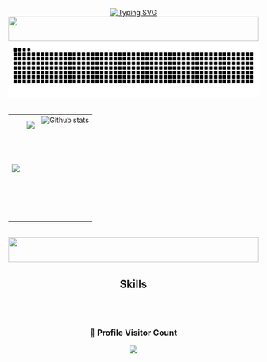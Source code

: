<div align="center" style="text-align: center;">
  <a href="https://git.io/typing-svg">
    <img  height="90" src="https://readme-typing-svg.herokuapp.com/?center=true&vCenter=true&color=2368c8&lines=Olá,+eu+sou+o+Guilherme+Alves;Dev+Front-End+💻;Seja+bem-vindo+ao+meu+Github+:)" alt="Typing SVG">
  </a>
</div>

<img width="100%" height="50" src="https://i.imgur.com/pcskAF9.png" />

<div align="center">
<picture>
  <source media="(prefers-color-scheme: dark)" srcset="https://raw.githubusercontent.com/guilhermeaalves/guilhermeaalves/output/github-contribution-grid-snake-dark.svg">
  <source media="(prefers-color-scheme: light)" srcset="https://raw.githubusercontent.com/guilhermeaalves/guilhermeaalves/output/github-contribution-grid-snake.svg">
  <img alt="github-snake" src="https://raw.githubusercontent.com/guilhermeaalves/guilhermeaalves/output/github-contribution-grid-snake.svg">
</picture>
</div>

<br>

<table>
  <tr>
    <td>
       
  <a href="#">
      <img align="center" height="220" src="https://github-readme-stats.vercel.app/api?username=guilhermeaalves&show_icons=true&theme=transparent">
    </a>
   


  </td>
    <td>

<a href="#">
      <img align="left" height="190" src="https://github-readme-stats.vercel.app/api/top-langs/?username=guilhermeaalves&layout=compact&theme=transparent">
    </a>

  </td>
    <td>
      
  <a href="#">
      <img align="left"  height="210" src="https://github-readme-streak-stats.herokuapp.com/?user=guilhermeaalves&theme=transparent&hide_border=false" alt="Github stats" />
  </a>
 </td>
  </tr>
</table>

<br>

<img width="100%" height="50" src="https://i.imgur.com/pcskAF9.png" />

<div align="center">
<h2>Skills</h2>
</div>
<div align="center" style="display: inline_block"><br/>
    <img align="center" alt="" src="https://img.shields.io/badge/HTML5-E34F26?style=for-the-badge&logo=html5&logoColor=white"/>
    <img align="center" alt="" src="https://img.shields.io/badge/CSS3-1572B6?style=for-the-badge&logo=css3&logoColor=white"/>
    <img align="center" alt="" src="https://img.shields.io/badge/JavaScript-F7DF1E?style=for-the-badge&logo=javascript&logoColor=black"/>
    <img align="center" alt="" src="https://img.shields.io/badge/GIT-E44C30?style=for-the-badge&logo=git&logoColor=white"/>
</div>

<div align=center>
  <h3><b>📍 Profile Visitor Count</b></h3>
</div>
    
<p align="center" >   
  <img src="https://profile-counter.glitch.me/guilhermeaalves/count.svg" />  
</p>
 
